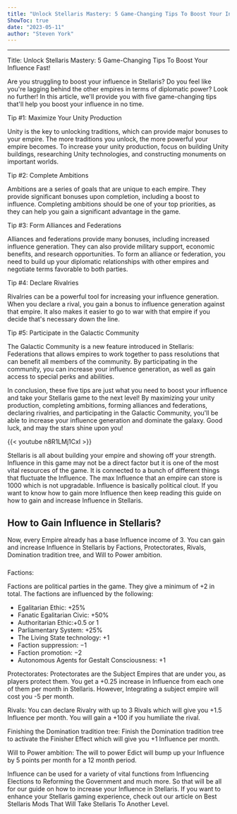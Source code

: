 ```yaml
---
title: "Unlock Stellaris Mastery: 5 Game-Changing Tips To Boost Your Influence Fast!"
ShowToc: true 
date: "2023-05-11"
author: "Steven York"
---
```

*****
Title: Unlock Stellaris Mastery: 5 Game-Changing Tips To Boost Your Influence Fast!

Are you struggling to boost your influence in Stellaris? Do you feel like you're lagging behind the other empires in terms of diplomatic power? Look no further! In this article, we'll provide you with five game-changing tips that'll help you boost your influence in no time.

Tip #1: Maximize Your Unity Production

Unity is the key to unlocking traditions, which can provide major bonuses to your empire. The more traditions you unlock, the more powerful your empire becomes. To increase your unity production, focus on building Unity buildings, researching Unity technologies, and constructing monuments on important worlds.

Tip #2: Complete Ambitions

Ambitions are a series of goals that are unique to each empire. They provide significant bonuses upon completion, including a boost to influence. Completing ambitions should be one of your top priorities, as they can help you gain a significant advantage in the game.

Tip #3: Form Alliances and Federations

Alliances and federations provide many bonuses, including increased influence generation. They can also provide military support, economic benefits, and research opportunities. To form an alliance or federation, you need to build up your diplomatic relationships with other empires and negotiate terms favorable to both parties.

Tip #4: Declare Rivalries

Rivalries can be a powerful tool for increasing your influence generation. When you declare a rival, you gain a bonus to influence generation against that empire. It also makes it easier to go to war with that empire if you decide that's necessary down the line.

Tip #5: Participate in the Galactic Community

The Galactic Community is a new feature introduced in Stellaris: Federations that allows empires to work together to pass resolutions that can benefit all members of the community. By participating in the community, you can increase your influence generation, as well as gain access to special perks and abilities.

In conclusion, these five tips are just what you need to boost your influence and take your Stellaris game to the next level! By maximizing your unity production, completing ambitions, forming alliances and federations, declaring rivalries, and participating in the Galactic Community, you'll be able to increase your influence generation and dominate the galaxy. Good luck, and may the stars shine upon you!

{{< youtube n8R1LMj1CxI >}} 



Stellaris is all about building your empire and showing off your strength. Influence in this game may not be a direct factor but it is one of the most vital resources of the game. It is connected to a bunch of different things that fluctuate the Influence. The max Influence that an empire can store is 1000 which is not upgradable. Influence is basically political clout. If you want to know how to gain more Influence then keep reading this guide on how to gain and increase Influence in Stellaris.
 
## How to Gain Influence in Stellaris?
 
Now, every Empire already has a base Influence income of 3. You can gain and increase Influence in Stellaris by Factions, Protectorates, Rivals, Domination tradition tree, and Will to Power ambition.
 
### 
 
Factions:
 
Factions are political parties in the game. They give a minimum of +2 in total. The factions are influenced by the following:
 
- Egalitarian Ethic: +25%
 - Fanatic Egalitarian Civic: +50%
 - Authoritarian Ethic:+0.5 or 1
 - Parliamentary System: +25%
 - The Living State technology: +1
 - Faction suppression: −1
 - Faction promotion: −2
 - Autonomous Agents for Gestalt Consciousness: +1

 
Protectorates: Protectorates are the Subject Empires that are under you, as players protect them. You get a +0.25 increase in Influence from each one of them per month in Stellaris. However, Integrating a subject empire will cost you -5 per month.
 
Rivals: You can declare Rivalry with up to 3 Rivals which will give you +1.5 Influence per month. You will gain a +100 if you humiliate the rival.
 
Finishing the Domination tradition tree: Finish the Domination tradition tree to activate the Finisher Effect which will give you +1 Influence per month.
 
Will to Power ambition: The will to power Edict will bump up your Influence by 5 points per month for a 12 month period.
 
Influence can be used for a variety of vital functions from Influencing Elections to Reforming the Government and much more. So that will be all for our guide on how to increase your Influence in Stellaris. If you want to enhance your Stellaris gaming experience, check out our article on Best Stellaris Mods That Will Take Stellaris To Another Level.




